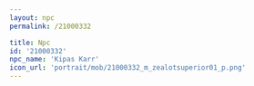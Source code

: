 ```yaml
---
layout: npc
permalink: /21000332

title: Npc
id: '21000332'
npc_name: 'Kipas Karr'
icon_url: 'portrait/mob/21000332_m_zealotsuperior01_p.png'
---
```

